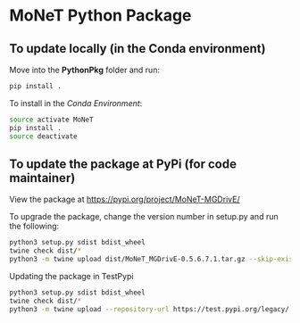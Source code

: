 # MoNeT Python Package


## To update locally (in the Conda environment)

Move into the **PythonPkg** folder and run:

```bash
pip install .
```

To install in the *Conda Environment*:

```bash
source activate MoNeT
pip install .
source deactivate
```

## To update the package at PyPi (for code maintainer)

View the package at https://pypi.org/project/MoNeT-MGDrivE/

To upgrade the package, change the version number in setup.py and run the following:

```bash
python3 setup.py sdist bdist_wheel
twine check dist/*
python3 -m twine upload dist/MoNeT_MGDrivE-0.5.6.7.1.tar.gz --skip-existing
```

Updating the package in TestPypi

```bash
python3 setup.py sdist bdist_wheel
twine check dist/*
python3 -m twine upload --repository-url https://test.pypi.org/legacy/ dist/MoNeT_MGDrivE-0.5.6.tar.gz  --skip-existing
```

